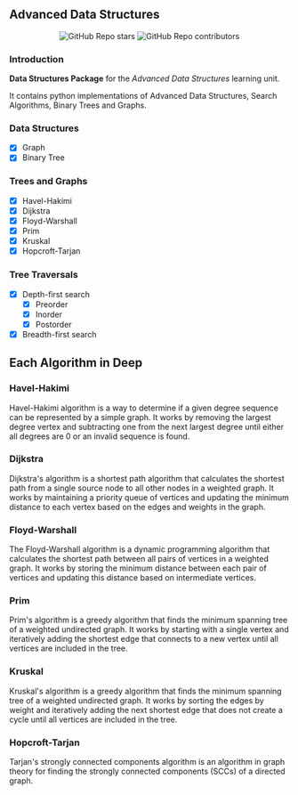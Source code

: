 ## Advanced Data Structures

<p align="center">
  <img alt="GitHub Repo stars" src="https://img.shields.io/github/stars/MrOlivo/data-structures-python?style=for-the-badge&labelColor=363a4f&color=b7bdf8">
  <img alt="GitHub Repo contributors" src="https://img.shields.io/github/contributors/MrOlivo/data-structures-python?style=for-the-badge&labelColor=363a4f&color=a6da95">
</p>

### Introduction

**Data Structures Package** for the *Advanced Data Structures* learning unit.

It contains python implementations of Advanced Data Structures, Search Algorithms, Binary Trees and Graphs.

### Data Structures

- [x] Graph
- [x] Binary Tree

### Trees and Graphs

- [x] Havel-Hakimi
- [x] Dijkstra
- [x] Floyd-Warshall
- [x] Prim
- [x] Kruskal
- [x] Hopcroft-Tarjan

### Tree Traversals

- [x] Depth-first search
  - [x] Preorder
  - [x] Inorder
  - [x] Postorder
- [x] Breadth-first search

## Each Algorithm in Deep

### Havel-Hakimi

Havel-Hakimi algorithm is a way to determine if a given degree sequence can be represented by a simple graph. It works by removing the largest degree vertex and subtracting one from the next largest degree until either all degrees are 0 or an invalid sequence is found.

### Dijkstra
 
Dijkstra's algorithm is a shortest path algorithm that calculates the shortest path from a single source node to all other nodes in a weighted graph. It works by maintaining a priority queue of vertices and updating the minimum distance to each vertex based on the edges and weights in the graph.

### Floyd-Warshall

The Floyd-Warshall algorithm is a dynamic programming algorithm that calculates the shortest path between all pairs of vertices in a weighted graph. It works by storing the minimum distance between each pair of vertices and updating this distance based on intermediate vertices.

### Prim

Prim's algorithm is a greedy algorithm that finds the minimum spanning tree of a weighted undirected graph. It works by starting with a single vertex and iteratively adding the shortest edge that connects to a new vertex until all vertices are included in the tree.

### Kruskal

Kruskal's algorithm is a greedy algorithm that finds the minimum spanning tree of a weighted undirected graph. It works by sorting the edges by weight and iteratively adding the next shortest edge that does not create a cycle until all vertices are included in the tree.

### Hopcroft-Tarjan

Tarjan's strongly connected components algorithm is an algorithm in graph theory for finding the strongly connected components (SCCs) of a directed graph.